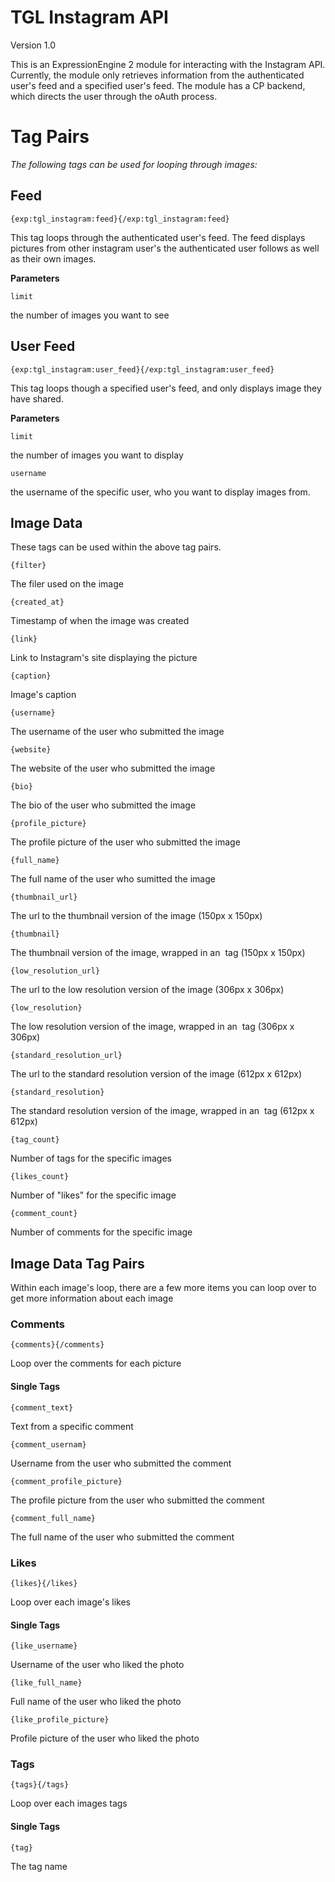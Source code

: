 # TGL Instagram API

Version 1.0

This is an ExpressionEngine 2 module for interacting with the Instagram API.  Currently, the module only retrieves information from the authenticated user's feed and a specified user's feed.  The module has a CP backend, which directs the user through the oAuth process.

# Tag Pairs

_The following tags can be used for looping through images:_

## Feed

	{exp:tgl_instagram:feed}{/exp:tgl_instagram:feed}

This tag loops through the authenticated user's feed.  The feed displays pictures from other instagram user's the authenticated user follows as well as their own images.
	
__Parameters__

	limit

the number of images you want to see

## User Feed

	{exp:tgl_instagram:user_feed}{/exp:tgl_instagram:user_feed}

This tag loops though a specified user's feed, and only displays image they have shared.

__Parameters__

	limit

the number of images you want to display

	username

the username of the specific user, who you want to display images from.


## Image Data

These tags can be used within the above tag pairs.

	{filter}

The filer used on the image

	{created_at}

Timestamp of when the image was created

	{link}

Link to Instagram's site displaying the picture

	{caption}

Image's caption

	{username}

The username of the user who submitted the image

	{website}

The website of the user who submitted the image

	{bio}

The bio of the user who submitted the image

	{profile_picture}

The profile picture of the user who submitted the image

	{full_name}

The full name of the user who sumitted the image

	{thumbnail_url}

The url to the thumbnail version of the image (150px x 150px)

	{thumbnail}

The thumbnail version of the image, wrapped in an <img> tag (150px x 150px)

	{low_resolution_url}

The url to the low resolution version of the image (306px x 306px)

	{low_resolution}

The low resolution version of the image, wrapped in an <img> tag (306px x 306px)

	{standard_resolution_url}

The url to the standard resolution version of the image (612px x 612px)

	{standard_resolution}

The standard resolution version of the image, wrapped in an <img> tag (612px x 612px)

	{tag_count}

Number of tags for the specific images

	{likes_count}

Number of "likes" for the specific image

	{comment_count}

Number of comments for the specific image


## Image Data Tag Pairs

Within each image's loop, there are a few more items you can loop over to get more information about each image



### Comments

	{comments}{/comments}

Loop over the comments for each picture

#### Single Tags

	{comment_text}

Text from a specific comment

	{comment_usernam}

Username from the user who submitted the comment

	{comment_profile_picture}

The profile picture from the user who submitted the comment

	{comment_full_name}

The full name of the user who submitted the comment



### Likes

	{likes}{/likes}

Loop over each image's likes

#### Single Tags

	{like_username}

Username of the user who liked the photo

	{like_full_name}

Full name of the user who liked the photo

	{like_profile_picture}

Profile picture of the user who liked the photo



### Tags

	{tags}{/tags}

Loop over each images tags

#### Single Tags

	{tag}

The tag name































































